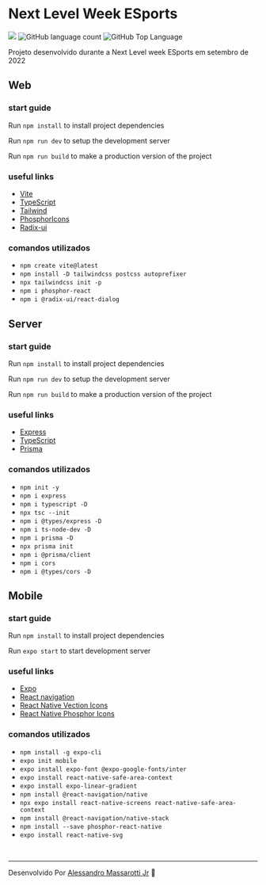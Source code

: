 # Next Level Week ESports

<p>
  <img src="https://img.shields.io/badge/made%20by-Alessandro%20Massarotti%20Jr-8B5CF6?style=flat-square">
  <img alt="GitHub language count" src="https://img.shields.io/github/languages/count/alessandro-massarotti-Jr/Next-Level-Week-ESports?color=8B5CF6&style=flat-square">
  <img alt="GitHub Top Language" src="https://img.shields.io/github/languages/top/alessandro-massarotti-Jr/Next-Level-Week-ESports?color=8B5CF6&style=flat-square">
</p>

Projeto desenvolvido durante a Next Level week ESports em setembro de 2022

## Web

### start guide

Run `npm install` to install project dependencies

Run `npm run dev` to setup the development server

Run `npm run build` to make a production version of the project

### useful links

- [Vite](https://vitejs.dev/)
- [TypeScript](https://www.typescriptlang.org/)
- [Tailwind](https://tailwindcss.com/)
- [PhosphorIcons](https://phosphoricons.com/)
- [Radix-ui](https://www.radix-ui.com/)

### comandos utilizados

- `npm create vite@latest`
- `npm install -D tailwindcss postcss autoprefixer`
- `npx tailwindcss init -p`
- `npm i phosphor-react`
- `npm i @radix-ui/react-dialog`

## Server

### start guide

Run `npm install` to install project dependencies

Run `npm run dev` to setup the development server

Run `npm run build` to make a production version of the project

### useful links

- [Express](https://expressjs.com/)
- [TypeScript](https://www.typescriptlang.org/)
- [Prisma](https://www.prisma.io/)

### comandos utilizados

- `npm init -y`
- `npm i express`
- `npm i typescript -D`
- `npx tsc --init`
- `npm i @types/express -D`
- `npm i ts-node-dev -D`
- `npm i prisma -D`
- `npx prisma init`
- `npm i @prisma/client`
- `npm i cors`
- `npm i @types/cors -D`

## Mobile

### start guide

Run `npm install` to install project dependencies

Run `expo start` to start development server 

### useful links

- [Expo](https://expo.dev/)
- [React navigation](https://reactnavigation.org/)
- [React Native Vection Icons](https://oblador.github.io/react-native-vector-icons/)
- [React Native Phosphor Icons](https://github.com/duongdev/phosphor-react-native)

### comandos utilizados

- `npm install -g expo-cli`
- `expo init mobile`
- `expo install expo-font @expo-google-fonts/inter`
- `expo install react-native-safe-area-context`
- `expo install expo-linear-gradient`
- `npm install @react-navigation/native`
- `npx expo install react-native-screens react-native-safe-area-context`
- `npm install @react-navigation/native-stack`
- `npm install --save phosphor-react-native`
- `expo install react-native-svg`


<br>

---

Desenvolvido Por [Alessandro Massarotti Jr](https://github.com/alessandro-massarotti-jr) 🤖